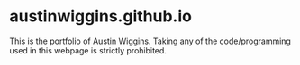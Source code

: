 # austinwiggins.github.io
This is the portfolio of Austin Wiggins. Taking any of the code/programming used in this webpage is strictly prohibited.
